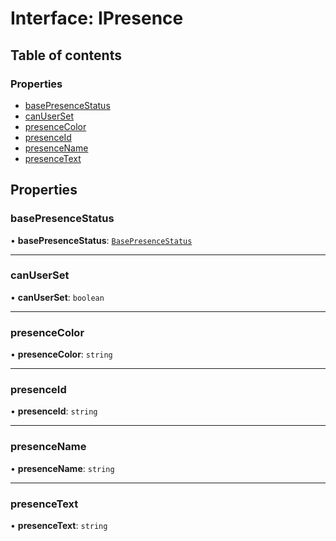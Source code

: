 # Interface: IPresence

## Table of contents

### Properties

-   [basePresenceStatus](IPresence.md#basepresencestatus)
-   [canUserSet](IPresence.md#canuserset)
-   [presenceColor](IPresence.md#presencecolor)
-   [presenceId](IPresence.md#presenceid)
-   [presenceName](IPresence.md#presencename)
-   [presenceText](IPresence.md#presencetext)

## Properties

### basePresenceStatus

• **basePresenceStatus**: [`BasePresenceStatus`](../enums/BasePresenceStatus.md)


---

### canUserSet

• **canUserSet**: `boolean`


---
### presenceColor

• **presenceColor**: `string`


---

### presenceId

• **presenceId**: `string`


---

### presenceName

• **presenceName**: `string`


---

### presenceText

• **presenceText**: `string`

